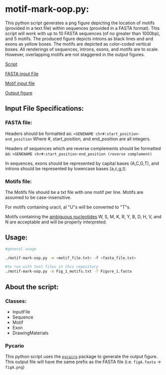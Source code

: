 # motif-mark-oop.py:

This python script generates a png figure depicting the location of motifs (provided in a text file) within sequences (provided in a FASTA format). This script will work with up to 10 FASTA sequences (of no greater than 1000bp), and 5 motifs. The produced figure depicts introns as black lines and and exons as yellow boxes. The motifs are depicted as color-coded vertical boxes. All renderings of sequences, introns, exons, and motifs are to scale. However, overlapping motifs are not staggered in the output figures. 

[Script](./motif-mark-oop.py)

[FASTA input File](./Figure_1.fasta)

[Motif input file](./Figure_1_motifs.txt)

[Output figure](./Figure_1.png)


## Input File Specifications:
### FASTA file:
Headers should be formatted as: 
`>GENENAME chr#:start_position-end_position`
Where #, start_position, and end_position are all integers. 

Headers of sequences which are reverse complements should be formatted as: 
`>GENENAME chr#:start_position-end_position (reverse complement)`

In sequences, exons should be represented by capital bases (A,C,G,T), and introns should be represented by lowercase bases (a,c,g,t).


### Motifs file:

The Motifs file should be a txt file with one motif per line. Motifs are assumed to be case-insensitive.

For motifs containing uracil, al "U"s will be converted to "T"s. 

Motifs containing the [ambiguous nucleotides](https://en.wikipedia.org/wiki/Nucleic_acid_notation) W, S, M, K, R, Y, B, D, H, V, and N are acceptable and will be properly interpreted.  

## Usage:
```bash
#general usage

./motif-mark-oop.py -m <motif_file.txt> -f <fasta_file.txt>

#to run with test files in this repository
./motif-mark-oop.py -m Fig_1_motifs.txt -f Figure_1.fasta
```
## About the script:

### Classes: 
- InputFile
- Sequence
- Motif
- Exon
- DrawingMaterials

### Pycario

This python script uses the [`pycairo`](https://pycairo.readthedocs.io/en/latest/) package to generate the output figure. This output file will have the same prefix as the FASTA file (i.e. `figA.fasta` -> `figA.png`)